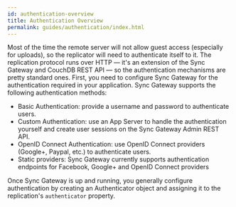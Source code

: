 ```yaml
---
id: authentication-overview
title: Authentication Overview
permalink: guides/authentication/index.html
---
```


Most of the time the remote server will not allow guest access (especially for uploads), so the replicator will need to authenticate itself to it. The replication protocol runs over HTTP — it's an extension of the Sync Gateway and CouchDB REST API — so the authentication mechanisms are pretty standard ones. First, you need to configure Sync Gateway for the authentication required in your application. Sync Gateway supports the following authentication methods:

- Basic Authentication: provide a username and password to authenticate users.
- Custom Authentication: use an App Server to handle the authentication yourself and create user sessions on the Sync Gateway Admin REST API.
- OpenID Connect Authentication: use OpenID Connect providers (Google+, Paypal, etc.) to authenticate users.
- Static providers: Sync Gateway currently supports authentication endpoints for Facebook, Google+ and OpenID Connect providers

Once Sync Gateway is up and running, you generally configure authentication by creating an Authenticator object and assigning it to the replication's `authenticator` property.
